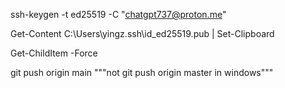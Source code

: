 
ssh-keygen -t ed25519 -C "chatgpt737@proton.me"

Get-Content C:\Users\yingz\.ssh\id_ed25519.pub | Set-Clipboard

Get-ChildItem -Force

git push origin main """not git push origin master in windows"""
